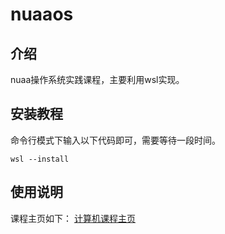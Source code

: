 # nuaaos

## 介绍
nuaa操作系统实践课程，主要利用wsl实现。

## 安装教程
命令行模式下输入以下代码即可，需要等待一段时间。

`wsl --install`

## 使用说明
课程主页如下：
[计算机课程主页](https://www.nuaalab.cn/)

